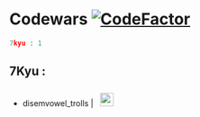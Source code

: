 # Codewars [![CodeFactor](https://www.codefactor.io/repository/github/sigmanificient/codewars/badge)](https://www.codefactor.io/repository/github/sigmanificient/codewars)

```c
7kyu : 1
```

## 7Kyu :

- disemvowel_trolls | <img style="padding:8px;" src="https://github.com/Sigmanificient/Sigmanificient/blob/master/languages_icons/py.png" height="24px">
